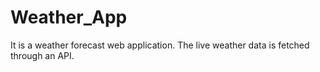 # Weather_App
It is a weather forecast web application. The live weather data is fetched through an API.
